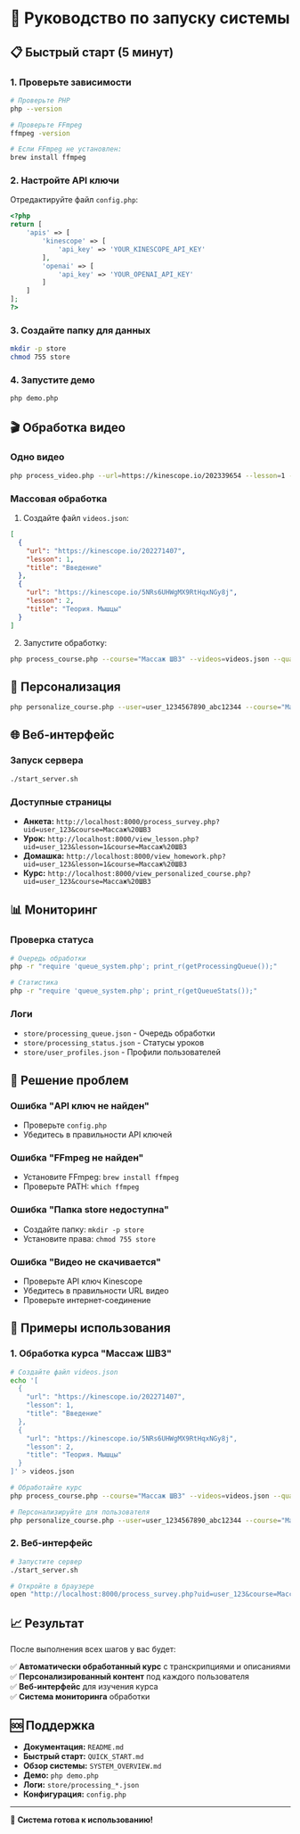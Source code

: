 # 🚀 Руководство по запуску системы

## 📋 Быстрый старт (5 минут)

### 1. Проверьте зависимости
```bash
# Проверьте PHP
php --version

# Проверьте FFmpeg
ffmpeg -version

# Если FFmpeg не установлен:
brew install ffmpeg
```

### 2. Настройте API ключи
Отредактируйте файл `config.php`:
```php
<?php
return [
    'apis' => [
        'kinescope' => [
            'api_key' => 'YOUR_KINESCOPE_API_KEY'
        ],
        'openai' => [
            'api_key' => 'YOUR_OPENAI_API_KEY'
        ]
    ]
];
?>
```

### 3. Создайте папку для данных
```bash
mkdir -p store
chmod 755 store
```

### 4. Запустите демо
```bash
php demo.php
```

## 🎬 Обработка видео

### Одно видео
```bash
php process_video.php --url=https://kinescope.io/202339654 --lesson=1 --course="Массаж ШВЗ" --quality=360p
```

### Массовая обработка
1. Создайте файл `videos.json`:
```json
[
  {
    "url": "https://kinescope.io/202271407",
    "lesson": 1,
    "title": "Введение"
  },
  {
    "url": "https://kinescope.io/5NRs6UHWgMX9RtHqxNGy8j",
    "lesson": 2,
    "title": "Теория. Мышцы"
  }
]
```

2. Запустите обработку:
```bash
php process_course.php --course="Массаж ШВЗ" --videos=videos.json --quality=360p
```

## 👤 Персонализация

```bash
php personalize_course.php --user=user_1234567890_abc12344 --course="Массаж ШВЗ"
```

## 🌐 Веб-интерфейс

### Запуск сервера
```bash
./start_server.sh
```

### Доступные страницы
- **Анкета:** `http://localhost:8000/process_survey.php?uid=user_123&course=Массаж%20ШВЗ`
- **Урок:** `http://localhost:8000/view_lesson.php?uid=user_123&lesson=1&course=Массаж%20ШВЗ`
- **Домашка:** `http://localhost:8000/view_homework.php?uid=user_123&lesson=1&course=Массаж%20ШВЗ`
- **Курс:** `http://localhost:8000/view_personalized_course.php?uid=user_123&course=Массаж%20ШВЗ`

## 📊 Мониторинг

### Проверка статуса
```bash
# Очередь обработки
php -r "require 'queue_system.php'; print_r(getProcessingQueue());"

# Статистика
php -r "require 'queue_system.php'; print_r(getQueueStats());"
```

### Логи
- `store/processing_queue.json` - Очередь обработки
- `store/processing_status.json` - Статусы уроков
- `store/user_profiles.json` - Профили пользователей

## 🚨 Решение проблем

### Ошибка "API ключ не найден"
- Проверьте `config.php`
- Убедитесь в правильности API ключей

### Ошибка "FFmpeg не найден"
- Установите FFmpeg: `brew install ffmpeg`
- Проверьте PATH: `which ffmpeg`

### Ошибка "Папка store недоступна"
- Создайте папку: `mkdir -p store`
- Установите права: `chmod 755 store`

### Ошибка "Видео не скачивается"
- Проверьте API ключ Kinescope
- Убедитесь в правильности URL видео
- Проверьте интернет-соединение

## 🎯 Примеры использования

### 1. Обработка курса "Массаж ШВЗ"

```bash
# Создайте файл videos.json
echo '[
  {
    "url": "https://kinescope.io/202271407",
    "lesson": 1,
    "title": "Введение"
  },
  {
    "url": "https://kinescope.io/5NRs6UHWgMX9RtHqxNGy8j",
    "lesson": 2,
    "title": "Теория. Мышцы"
  }
]' > videos.json

# Обработайте курс
php process_course.php --course="Массаж ШВЗ" --videos=videos.json --quality=360p

# Персонализируйте для пользователя
php personalize_course.php --user=user_1234567890_abc12344 --course="Массаж ШВЗ"
```

### 2. Веб-интерфейс

```bash
# Запустите сервер
./start_server.sh

# Откройте в браузере
open "http://localhost:8000/process_survey.php?uid=user_123&course=Массаж%20ШВЗ"
```

## 📈 Результат

После выполнения всех шагов у вас будет:

✅ **Автоматически обработанный курс** с транскрипциями и описаниями  
✅ **Персонализированный контент** под каждого пользователя  
✅ **Веб-интерфейс** для изучения курса  
✅ **Система мониторинга** обработки  

## 🆘 Поддержка

- **Документация:** `README.md`
- **Быстрый старт:** `QUICK_START.md`
- **Обзор системы:** `SYSTEM_OVERVIEW.md`
- **Демо:** `php demo.php`
- **Логи:** `store/processing_*.json`
- **Конфигурация:** `config.php`

---

🎉 **Система готова к использованию!**















